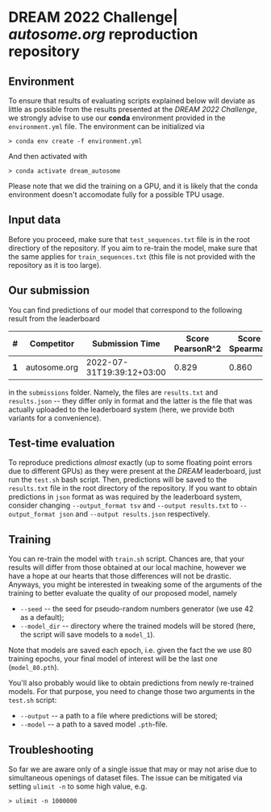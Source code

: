 # DREAM 2022 Challenge| *autosome.org* reproduction repository

## Environment
To ensure that results of evaluating scripts explained below will deviate as little as possible from the results presented at the *DREAM 2022 Challenge*, we strongly advise to use our **conda** environment provided in the `environment.yml` file. The environment can be initialized via
```
> conda env create -f environment.yml
```
And then activated with 
```
> conda activate dream_autosome
```
Please note that we did the training on a GPU, and it is likely that the conda environment doesn't accomodate fully for a possible TPU usage.

## Input data

Before you proceed, make sure that `test_sequences.txt` file is in the root directiory of the repository. If you aim to re-train the model, make sure that the same applies for `train_sequences.txt` (this file is not provided with the repository as it is too large).

## Our submission

You can find predictions of our model that correspond to the following result from the leaderboard

|#|Competitor|Submission Time|Score PearsonR^2|Score Spearman|PearsonR^2|Spearman|
|-|----------|---------------|----------------|--------------|----------|--------|
|**1**|autosome.org|2022-07-31T19:39:12+03:00|0.829|0.860|0.952|0.979|


in the `submissions` folder. Namely, the files are `results.txt` and `results.json` -- they differ only in format and the latter is the file that was actually uploaded to the leaderboard system (here, we provide both variants for a convenience).

## Test-time evaluation
To reproduce predictions *almost* exactly (up to some floating point errors due to different GPUs) as they were present at the *DREAM* leaderboard, just run the `test.sh` bash script. Then, predictions will be saved to the `results.txt` file in the root directory of the repository. If you want to obtain predictions in `json` format as was required by the leaderboard system, consider changing `--output_format tsv` and `--output results.txt` to `--output_format json` and `--output results.json` respectively.

## Training

You can re-train the model with `train.sh` script. Chances are, that your results will differ from those obtained at our local machine, however we have a hope at our hearts that those differences will not be drastic. Anyways, you might be interested in tweaking some of the arguments of the training to better evaluate the quality of our proposed model, namely
- `--seed` -- the seed for pseudo-random numbers generator (we use 42 as a default);
- `--model_dir` -- directory where the trained models will be stored (here, the script will save models to a `model_1`).

Note that models are saved each epoch, i.e. given the fact the we use 80 training epochs, your final model of interest will be the last one (`model_80.pth`).

You'll also probably would like to obtain predictions from newly re-trained models. For that purpose, you need to change those two arguments in the `test.sh` script:
- `--output` -- a path to a file where predictions will be stored;
- `--model` -- a path to a saved model `.pth`-file.

## Troubleshooting

So far we are aware only of a single issue that may or may not arise due to simultaneous openings of dataset files. The issue can be mitigated via setting `ulimit -n` to some high value, e.g.
```
> ulimit -n 1000000
```
